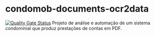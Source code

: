 # condomob-documents-ocr2data

[![Quality Gate Status](https://sonarcloud.io/api/project_badges/measure?project=claytonsilva_condomob-documents-ocr2data&metric=alert_status)](https://sonarcloud.io/summary/new_code?id=claytonsilva_condomob-documents-ocr2data)
Projeto de análise e automação de um sistema condominial
que produz prestações de contas em PDF.
